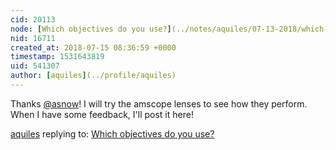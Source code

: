 ```yaml
---
cid: 20113
node: [Which objectives do you use?](../notes/aquiles/07-13-2018/which-objectives-do-you-use)
nid: 16711
created_at: 2018-07-15 08:36:59 +0000
timestamp: 1531643819
uid: 541307
author: [aquiles](../profile/aquiles)
---
```


Thanks [@asnow](/profile/asnow)! I will try the amscope lenses to see how they perform. When I have some feedback, I'll post it here!

[aquiles](../profile/aquiles) replying to: [Which objectives do you use?](../notes/aquiles/07-13-2018/which-objectives-do-you-use)

